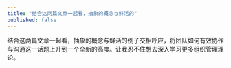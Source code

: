 ```yaml
---
title: "结合这两篇文章一起看，抽象的概念与鲜活的"
published: false
---
```

结合这两篇文章一起看，抽象的概念与鲜活的例子交相呼应，将团队如何有效协作与沟通这一话题上升到一个全新的高度。让我忍不住想去深入学习更多组织管理理论。

